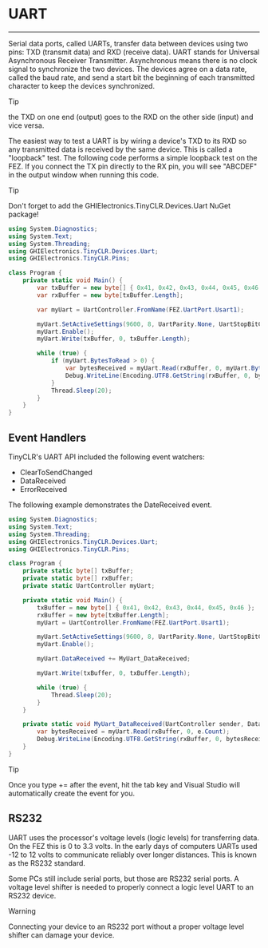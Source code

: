 # UART 
---
Serial data ports, called UARTs, transfer data between devices using two pins: TXD (transmit data) and RXD (receive data). UART stands for Universal Asynchronous Receiver Transmitter. Asynchronous means there is no clock signal to synchronize the two devices. The devices agree on a data rate, called the baud rate, and send a start bit the beginning of each transmitted character to keep the devices synchronized. 

> [!Tip]
> the TXD on one end (output) goes to the RXD on the other side (input) and vice versa.

The easiest way to test a UART is by wiring a device's TXD to its RXD so any transmitted data is received by the same device. This is called a "loopback" test. The following code performs a simple loopback test on the FEZ. If you connect the TX pin directly to the RX pin, you will see "ABCDEF" in the output window when running this code.

> [!Tip]
> Don't forget to add the GHIElectronics.TinyCLR.Devices.Uart NuGet package!

```csharp
using System.Diagnostics;
using System.Text;
using System.Threading;
using GHIElectronics.TinyCLR.Devices.Uart;
using GHIElectronics.TinyCLR.Pins;

class Program {
    private static void Main() {
        var txBuffer = new byte[] { 0x41, 0x42, 0x43, 0x44, 0x45, 0x46 };    //A, B, C, D, E, F
        var rxBuffer = new byte[txBuffer.Length];

        var myUart = UartController.FromName(FEZ.UartPort.Usart1);

        myUart.SetActiveSettings(9600, 8, UartParity.None, UartStopBitCount.One, UartHandshake.None);
        myUart.Enable();
        myUart.Write(txBuffer, 0, txBuffer.Length);

        while (true) {
            if (myUart.BytesToRead > 0) {
                var bytesReceived = myUart.Read(rxBuffer, 0, myUart.BytesToRead);
                Debug.WriteLine(Encoding.UTF8.GetString(rxBuffer, 0, bytesReceived));
            }
            Thread.Sleep(20);
        }
    }
}

```

## Event Handlers
TinyCLR's UART API included the following event watchers:

* ClearToSendChanged
* DataReceived
* ErrorReceived

The following example demonstrates the DateReceived event.
```csharp
using System.Diagnostics;
using System.Text;
using System.Threading;
using GHIElectronics.TinyCLR.Devices.Uart;
using GHIElectronics.TinyCLR.Pins;

class Program {
    private static byte[] txBuffer;
    private static byte[] rxBuffer;
    private static UartController myUart;

    private static void Main() {
        txBuffer = new byte[] { 0x41, 0x42, 0x43, 0x44, 0x45, 0x46 };    //A, B, C, D, E, F
        rxBuffer = new byte[txBuffer.Length];
        myUart = UartController.FromName(FEZ.UartPort.Usart1);

        myUart.SetActiveSettings(9600, 8, UartParity.None, UartStopBitCount.One, UartHandshake.None);
        myUart.Enable();

        myUart.DataReceived += MyUart_DataReceived;

        myUart.Write(txBuffer, 0, txBuffer.Length);

        while (true) {
            Thread.Sleep(20);
        }
    }

    private static void MyUart_DataReceived(UartController sender, DataReceivedEventArgs e) {
        var bytesReceived = myUart.Read(rxBuffer, 0, e.Count);
        Debug.WriteLine(Encoding.UTF8.GetString(rxBuffer, 0, bytesReceived));
    }
}

```
> [!Tip] 
> Once you type += after the event, hit the tab key and Visual Studio will automatically create the event for you.

## RS232
UART uses the processor's voltage levels (logic levels) for transferring data. On the FEZ this is 0 to 3.3 volts. In the early days of computers UARTs used -12 to 12 volts to communicate reliably over longer distances. This is known as the RS232 standard.

Some PCs still include serial ports, but those are RS232 serial ports. A voltage level shifter is needed to properly connect a logic level UART to an RS232 device.

> [!Warning]
> Connecting your device to an RS232 port without a proper voltage level shifter can damage your device.
